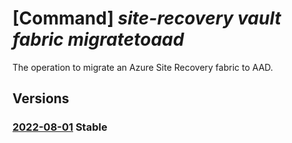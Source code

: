 # [Command] _site-recovery vault fabric migratetoaad_

The operation to migrate an Azure Site Recovery fabric to AAD.

## Versions

### [2022-08-01](/Resources/mgmt-plane/L3N1YnNjcmlwdGlvbnMve30vcmVzb3VyY2Vncm91cHMve30vcHJvdmlkZXJzL21pY3Jvc29mdC5yZWNvdmVyeXNlcnZpY2VzL3ZhdWx0cy97fS9yZXBsaWNhdGlvbmZhYnJpY3Mve30vbWlncmF0ZXRvYWFk/2022-08-01.xml) **Stable**

<!-- mgmt-plane /subscriptions/{}/resourcegroups/{}/providers/microsoft.recoveryservices/vaults/{}/replicationfabrics/{}/migratetoaad 2022-08-01 -->
